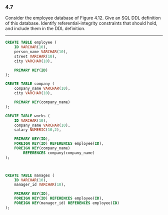 ### 4.7

Consider the employee database of Figure 4.12. Give an SQL DDL definition of this database. Identify referential-integrity constraints that should hold, and include them in the DDL definition.

---

```SQL
CREATE TABLE employee (
    ID VARCHAR(10),
    person_name VARCHAR(10),
    street VARCHAR(10),
    city VARCHAR(10),

    PRIMARY KEY(ID)
);

CREATE TABLE company (
    company_name VARCHAR(10),
    city VARCHAR(10),

    PRIMARY KEY(company_name)
);

CREATE TABLE works (
    ID VARCHAR(10),
    company_name VARCHAR(10),
    salary NUMERIC(10,2),

    PRIMARY KEY(ID),
    FOREIGN KEY(ID) REFERENCES employee(ID),
    FOREIGN KEY(company_name) 
        REFERENCES company(company_name)
);



CREATE TABLE manages (
    ID VARCHAR(10),
    manager_id VARCHAR(10),

    PRIMARY KEY(ID),
    FOREIGN KEY(ID) REFERENCES employee(ID),
    FOREIGN KEY(manager_id) REFERENCES employee(ID)
);
```
